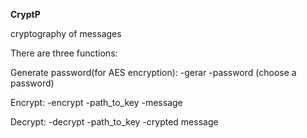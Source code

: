 **CryptP**

cryptography of messages

There are three functions:

Generate password(for AES encryption): -gerar -password (choose a password)

Encrypt: -encrypt -path_to_key -message

Decrypt: -decrypt -path_to_key -crypted message
